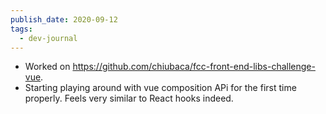 ```yaml
---
publish_date: 2020-09-12
tags:
  - dev-journal
---
```


- Worked on https://github.com/chiubaca/fcc-front-end-libs-challenge-vue.
- Starting playing around with vue composition APi for the first time properly. Feels very similar to React hooks indeed.
